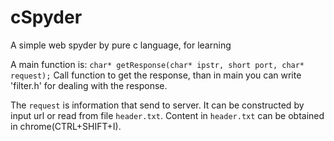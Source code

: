 # cSpyder
A simple web spyder by pure c language, for learning

A main function is:
`char* getResponse(char* ipstr, short port, char* request);`
Call function to get the response, than in main you can write 'filter.h' for dealing 
with the response.

The `request` is information that send to server. It can be constructed by input url
or read from file `header.txt`. Content in `header.txt` can be obtained in chrome(CTRL+SHIFT+I).
